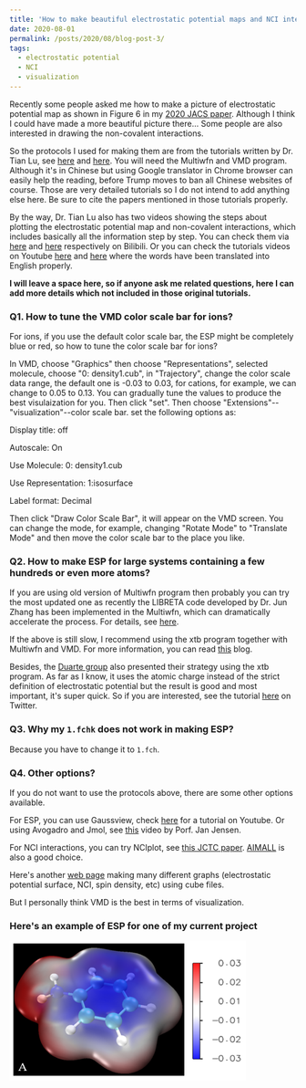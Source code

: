 ```yaml
---
title: 'How to make beautiful electrostatic potential maps and NCI interactions'
date: 2020-08-01
permalink: /posts/2020/08/blog-post-3/
tags:
  - electrostatic potential
  - NCI
  - visualization
---
```


Recently some people asked me how to make a picture of electrostatic potential map as shown in Figure 6 in my [2020 JACS paper](https://pubs.acs.org/doi/abs/10.1021/jacs.0c05643).
Although I think I could have made a more beautiful picture there... Some people are also interested in drawing the non-covalent interactions.

So the protocols I used for making them are from the tutorials written by Dr. Tian Lu, see [here](http://sobereva.com/443) and [here](http://sobereva.com/68). You will need the Multiwfn and VMD program. Although it's in Chinese but using Google translator in Chrome browser can easily help the reading, before Trump moves to ban all Chinese websites of course. Those are very detailed tutorials so I do not intend to add anything else here. Be sure to cite the papers mentioned in those tutorials properly. 

By the way, Dr. Tian Lu also has two videos showing the steps about plotting the electrostatic potential map and non-covalent interactions, which includes basically all the information step by step. You can check them via [here](https://www.bilibili.com/video/BV17b411F7mh) and [here](https://www.bilibili.com/video/BV1KE411y79i) respectively on Bilibili. Or you can check the tutorials videos on Youtube [here](https://www.youtube.com/watch?v=QFpDf_GimA0&t=245s) and [here](https://www.youtube.com/watch?v=e4FpVc9ao48&t=251s) where the words have been translated into English properly.

**I will leave a space here, so if anyone ask me related questions, here I can add more details which not included in those original tutorials.**

### Q1. How to tune the VMD color scale bar for ions?

For ions, if you use the default color scale bar, the ESP might be completely blue or red, so how to tune the color scale bar for ions?

In VMD, choose "Graphics" then choose "Representations", selected molecule, choose "0: density1.cub", in "Trajectory", change the color scale data range, the default one is -0.03 to 0.03, for cations, for example, we can change to 0.05 to 0.13. You can gradually tune the values to produce the best visulaization for you. Then click "set". Then choose "Extensions"--"visualization"--color scale bar. set the following options as: 

Display title: off

Autoscale: On

Use Molecule: 0: density1.cub

Use Representation: 1:isosurface

Label format: Decimal

Then click "Draw Color Scale Bar", it will appear on the VMD screen. You can change the mode, for example, changing "Rotate Mode" to "Translate Mode" and then move the color scale bar to the place you like.

### Q2. How to make ESP for large systems containing a few hundreds or even more atoms?

If you are using old version of Multiwfn program then probably you can try the most updated one as recently the LIBRETA code developed by Dr. Jun Zhang has been implemented in the Multiwfn, which can dramatically accelerate the process. For details, see [here](http://sobereva.com/563).

If the above is still slow, I recommend using the xtb program together with Multiwfn and VMD. For more information, you can read [this](http://sobereva.com/481) blog.

Besides, the [Duarte group](http://fduartegroup.org/) also presented their strategy using the xtb program. As far as I know, it uses the atomic charge instead of the strict definition of electrostatic potential but the result is good and most important, it's super quick. So if you are interested, see the tutorial [here](https://twitter.com/TYoungResearch/status/1292399879852036098) on Twitter.

### Q3. Why my ```1.fchk``` does not work in making ESP?

Because you have to change it to ```1.fch```. 

### Q4. Other options?

If you do not want to use the protocols above, there are some other options available. 

For ESP, you can use Gaussview, check [here](https://www.youtube.com/watch?v=DnmOk-COssQ) for a tutorial on Youtube. Or using Avogadro and Jmol, see [this](https://www.youtube.com/watch?v=khr4mp7HiuQ) video by Porf. Jan Jensen.

For NCI interactions, you can try NCIplot, see [this JCTC paper](https://pubs.acs.org/doi/10.1021/ct100641a). [AIMALL](http://aim.tkgristmill.com/) is also a good choice.

Here's another [web page](https://www.ch.ic.ac.uk/rzepa/cub2jvxl/) making many different graphs (electrostatic potential surface, NCI, spin density, etc) using cube files. 

But I personally think VMD is the best in terms of visualization.

### Here's an example of ESP for one of my current project

![ESP-A](/images/ESP-A.png)
